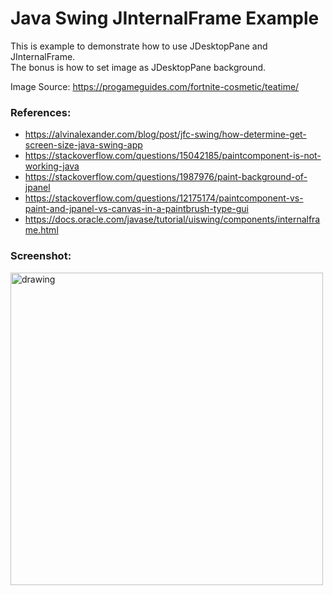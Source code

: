 # Java Swing JInternalFrame Example
This is example to demonstrate how to use JDesktopPane and JInternalFrame.  
The bonus is how to set image as JDesktopPane background.

Image Source: https://progameguides.com/fortnite-cosmetic/teatime/  

### References:  
* https://alvinalexander.com/blog/post/jfc-swing/how-determine-get-screen-size-java-swing-app
* https://stackoverflow.com/questions/15042185/paintcomponent-is-not-working-java
* https://stackoverflow.com/questions/1987976/paint-background-of-jpanel
* https://stackoverflow.com/questions/12175174/paintcomponent-vs-paint-and-jpanel-vs-canvas-in-a-paintbrush-type-gui
* https://docs.oracle.com/javase/tutorial/uiswing/components/internalframe.html  
  
  
### Screenshot:  
<img src="https://i.imgur.com/7qZjVjt.jpg" alt="drawing" width="500"/>